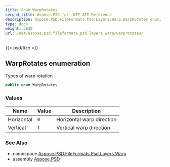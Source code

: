 ```yaml
---
title: Enum WarpRotates
second_title: Aspose.PSD for .NET API Reference
description: Aspose.PSD.FileFormats.Psd.Layers.Warp.WarpRotates enum. Types of warp rotation
type: docs
weight: 3830
url: /net/aspose.psd.fileformats.psd.layers.warp/warprotates/
---
```

{{< psd/tize >}}
## WarpRotates enumeration

Types of warp rotation

```csharp
public enum WarpRotates
```

### Values

| Name | Value | Description |
| --- | --- | --- |
| Horizontal | `0` | Horizontal warp direction |
| Vertical | `1` | Vertical warp direction |

### See Also

* namespace [Aspose.PSD.FileFormats.Psd.Layers.Warp](../../aspose.psd.fileformats.psd.layers.warp/)
* assembly [Aspose.PSD](../../)


